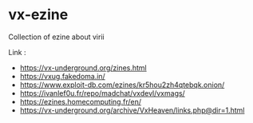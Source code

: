 # vx-ezine
Collection of ezine about virii

Link :
- https://vx-underground.org/zines.html
- https://vxug.fakedoma.in/
- https://www.exploit-db.com/ezines/kr5hou2zh4qtebqk.onion/
- https://ivanlef0u.fr/repo/madchat/vxdevl/vxmags/
- https://ezines.homecomputing.fr/en/
- https://vx-underground.org/archive/VxHeaven/links.php@dir=1.html
